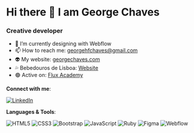 # Hi there 👋 I am George Chaves
### Creative developer

<!--- ![](https://komarev.com/ghpvc/?username=georgehfc&style=flat-square&color=green) --->

- 🔭 I’m currently designing with Webflow
- 📫 How to reach me: georgehfchaves@gmail.com
- 👽 My website: [georgechaves.com](https://github.com/georgehfc/digital-cv)
- 💦 Bebedouros de Lisboa: [Website](https://georgehfc.github.io/step-by-tech/)
- 🟢 Active on: [Flux Academy](https://www.flux-academy.com/)

**Connect with me**:

<a href="https://www.linkedin.com/in/george-chaves/" target="_blank">![LinkedIn](https://img.shields.io/badge/linkedin-%230077B5.svg?style=for-the-badge&logo=linkedin&logoColor=white)</a>

**Languages & Tools**:

![HTML5](https://img.shields.io/badge/html5-%23E34F26.svg?style=for-the-badge&logo=html5&logoColor=white)
![CSS3](https://img.shields.io/badge/css3-%231572B6.svg?style=for-the-badge&logo=css3&logoColor=white)
![Bootstrap](https://img.shields.io/badge/bootstrap-%23563D7C.svg?style=for-the-badge&logo=bootstrap&logoColor=white)
![JavaScript](https://img.shields.io/badge/javascript-%23323330.svg?style=for-the-badge&logo=javascript&logoColor=%23F7DF1E)
![Ruby](https://img.shields.io/badge/ruby-%23CC342D.svg?style=for-the-badge&logo=ruby&logoColor=white)
![Figma](https://img.shields.io/badge/figma-%23F24E1E.svg?style=for-the-badge&logo=figma&logoColor=white)
![Webflow](https://img.shields.io/badge/webflow-%23146EF5.svg?style=for-the-badge&logo=webflow&logoColor=white)
